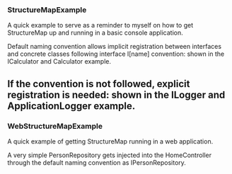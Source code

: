 ### StructureMapExample ###

A quick example to serve as a reminder to myself on how to get StructureMap up
and running in a basic console application.

Default naming convention allows implicit registration between interfaces and
concrete classes following interface I[name] convention: shown in the
ICalculator and Calculator example.

If the convention is not followed, explicit registration is needed: shown in
the ILogger and ApplicationLogger example.
--------------------------------------------------------------------------------
### WebStructureMapExample ###

A quick example of getting StructureMap running in a web application.

A very simple PersonRepository gets injected into the HomeController through
the default naming convention as IPersonRepository.
